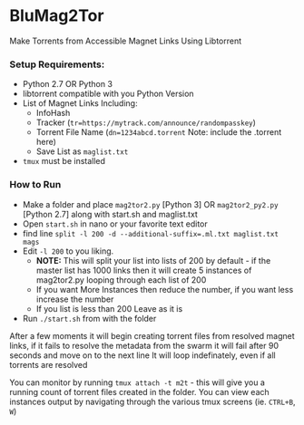 # BluMag2Tor
Make Torrents from Accessible Magnet Links Using Libtorrent
### Setup Requirements:
- Python 2.7 OR Python 3
- libtorrent compatible with you Python Version
- List of Magnet Links Including:
  - InfoHash
  - Tracker (`tr=https://mytrack.com/announce/randompasskey`)
  - Torrent File Name (`dn=1234abcd.torrent` Note: include the .torrent here)
  - Save List as `maglist.txt`
- `tmux` must be installed


### How to Run
- Make a folder and place `mag2tor2.py` [Python 3] OR `mag2tor2_py2.py` [Python 2.7] along with start.sh and maglist.txt
- Open `start.sh` in nano or your favorite text editor 
- find line `split -l 200 -d --additional-suffix=.ml.txt maglist.txt mags` 
- Edit `-l 200` to you liking. 
  - **NOTE:** This will split your list into lists of 200 by default - if the master list has 1000 links then it will create 5 instances of mag2tor2.py looping through each list of 200
  - If you want More Instances then reduce the number, if you want less increase the number
  - If you list is less than 200 Leave as it is
- Run `./start.sh` from with the folder

After a few moments it will begin creating torrent files from resolved magnet links, if it fails to resolve the metadata from the swarm it will fail after 90 seconds and move on to the next line
It will loop indefinately, even if all torrents are resolved

You can monitor by running `tmux attach -t m2t` - this will give you a running count of torrent files created in the folder. 
You can view each instances output by navigating through the various tmux screens (ie. `CTRL+B`, `W`)
